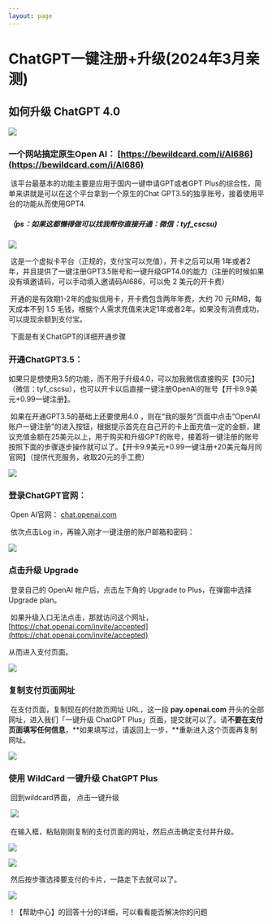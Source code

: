 ```yaml
---
layout: page
---
```


# **ChatGPT一键注册+升级(2024年3月亲测)**

## 如何升级 ChatGPT 4.0

![](images/1.jpg)

### 		一个网站搞定原生Open AI： [https://bewildcard.com/i/AI686](https://bewildcard.com/i/AI686)

​	该平台最基本的功能主要是应用于国内一键申请GPT或者GPT Plus的综合性，简单来讲就是可以在这个平台拿到一个原生的Chat GPT3.5的独享账号，接着使用平台的功能从而使用GPT4.

##### 			（ps：如果这都懒得做可以找我帮你直接开通：微信：tyf_cscsu)

![](images/10.png)

​	这是一个虚拟卡平台（正规的，支付宝可以充值），开卡之后可以用 1年或者2 年，并且提供了一键注册GPT3.5账号和一键升级GPT4.0的能力（注册的时候如果没有填邀请码，可以手动填入邀请码AI686，可以免 2 美元的开卡费）

​	开通的是有效期1-2年的虚拟信用卡，开卡费包含两年年费，大约 70 元RMB，每天成本不到 1.5 毛钱，根据个人需求充值来决定1年或者2年。如果没有消费成功，可以提现余额到支付宝。

​	下面是有关ChatGPT的详细开通步骤

### 开通ChatGPT3.5：

​	如果只是想使用3.5的功能，而不用于升级4.0，可以加我微信直接购买【30元】（微信：tyf_cscsu），也可以开卡以后直接一键注册OpenAi的账号【开卡9.9美元+0.99一键注册】。

​	如果在开通GPT3.5的基础上还要使用4.0 ，则在“我的服务”页面中点击“OpenAI账户一键注册”的进入按钮，根据提示首先在自己开的卡上面充值一定的金额，建议充值金额在25美元以上，用于购买和升级GPT的账号，接着将一键注册的账号按照下面的步骤逐步操作就可以了。【开卡9.9美元+0.99一键注册+20美元每月同官网】（提供代充服务，收取20元的手工费）

![](images/9.png)

### 登录ChatGPT官网：

​	Open AI官网：  [ chat.openai.com]( chat.openai.com)

​	依次点击Log in，再输入刚才一键注册的账户邮箱和密码：

![](images/11.png)

### 点击升级 Upgrade

​	登录自己的 OpenAI 帐户后，点击左下角的 Upgrade to Plus，在弹窗中选择 Upgrade plan。

​	如果升级入口无法点击，那就访问这个网址， [https://chat.openai.com/invite/accepted](https://chat.openai.com/invite/accepted)

从而进入支付页面。

![](images/12.png)

### 复制支付页面网址

​	在支付页面，复制现在的付款页网址 URL，这一段 **pay.openai.com** 开头的全部网址，进入我们「一键升级 ChatGPT Plus」页面，提交就可以了。请**不要在支付页面填写任何信息**，**如果填写过，请返回上一步，**重新进入这个页面再复制网址。

![](images/13.png)



### 使用 WildCard 一键升级 ChatGPT Plus

​	回到wildcard界面， 点击一键升级

​	![](images/14.png)

​	在输入框，粘贴刚刚复制的支付页面的网址，然后点击确定支付并升级。

![](images/15.png)

![](images/16.png)

​	 然后按步骤选择要支付的卡片，一路走下去就可以了。

![](images/17.png)





！【帮助中心】的回答十分的详细，可以看看能否解决你的问题
